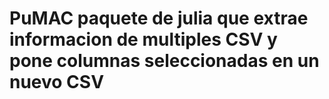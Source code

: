 # PuMAC paquete de julia que extrae informacion de multiples CSV y pone columnas seleccionadas en un nuevo CSV 

